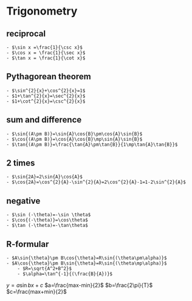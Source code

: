 
# Trigonometry
## reciprocal
	- $\sin x =\frac{1}{\csc x}$
	- $\cos x = \frac{1}{\sec x}$
	- $\tan x = \frac{1}{\cot x}$
## Pythagorean theorem
	- $\sin^{2}{x}+\cos^{2}{x}=1$
	- $1+\tan^{2}{x}=\sec^{2}{x}$
	- $1+\cot^{2}{x}=\csc^{2}{x}$
## sum and difference
	- $\sin{(A\pm B)}=\sin{A}\cos{B}\pm\cos{A}\sin{B}$
	- $\cos{(A\pm B)}=\cos{A}\cos{B}\mp\sin{A}\sin{B}$
	- $\tan{(A\pm B)}=\frac{\tan{A}\pm\tan{B}}{1\mp\tan{A}\tan{B}}$
## 2 times
	- $\sin{2A}=2\sin{A}\cos{A}$
	- $\cos{2A}=\cos^{2}{A}-\sin^{2}{A}=2\cos^{2}{A}-1=1-2\sin^{2}{A}$
## negative
	- $\sin (-\theta)=-\sin \theta$
	- $\cos{(-\theta)}=\cos\theta$
	- $\tan (-\theta)=-\tan\theta$
## R-formular
	- $A\sin{\theta}\pm B\cos{\theta}=R\sin{(\theta\pm\alpha)}$
	- $A\cos{\theta}\pm B\sin{\theta}=R\sin{(\theta\mp\alpha)}$
		- $R=\sqrt{A^2+B^2}$
		- $\alpha=\tan^{-1}{(\frac{B}{A})}$

$y=a\sin{bx}+c$
	$a=\frac{max-min}{2}$
	$b=\frac{2\pi}{T}$
	$c=\frac{max+min}{2}$
